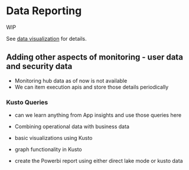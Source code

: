 # Data Reporting

WIP

See [data visualization](./ThingsToConsiderForDataProcesses.md#visualizations) for details.

## Adding other aspects of monitoring - user data and security data

- Monitoring hub data as of now is not available
- We can item execution apis and store those details periodically

### Kusto Queries 

- can we learn anything from App insights and use those queries here

- Combining operational data with business data

- basic visualizations using Kusto

- graph functionality in Kusto

- create the Powerbi report using either direct lake mode or kusto data
